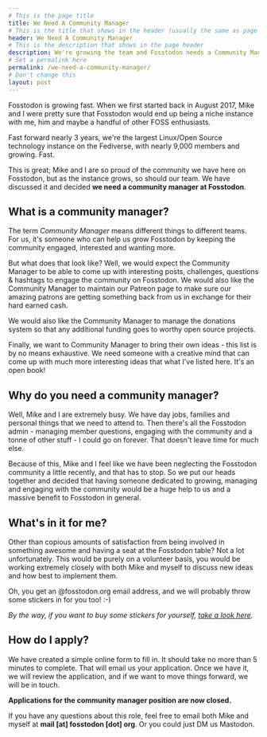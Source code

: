```yaml
---
# This is the page title
title: We Need A Community Manager
# This is the title that shows in the header (usually the same as page title)
header: We Need A Community Manager
# This is the description that shows in the page header
description: We're growing the team and Fosstodon needs a Community Manager. You interested?
# Set a permalink here
permalink: /we-need-a-community-manager/
# Don't change this
layout: post
---
```


Fosstodon is growing fast. When we first started back in August 2017, Mike and I were pretty sure that Fosstodon would end up being a niche instance with me, him and maybe a handful of other FOSS enthusiasts.

Fast forward nearly 3 years, we're the largest Linux/Open Source technology instance on the Fediverse, with nearly 9,000 members and growing. Fast.

This is great; Mike and I are so proud of the community we have here on Fosstodon, but as the instance grows, so should our team. We have discussed it and decided **we need a community manager at Fosstodon**.

## What is a community manager?

The term *Community Manager* means different things to different teams. For us, it's someone who can help us grow Fosstodon by keeping the community engaged, interested and wanting more.

But what does that look like? Well, we would expect the Community Manager to be able to come up with interesting posts, challenges, questions & hashtags to engage the community on Fosstodon. We would also like the Community Manager to maintain our Patreon page to make sure our amazing patrons are getting something back from us in exchange for their hard earned cash.

We would also like the Community Manager to manage the donations system so that any additional funding goes to worthy open source projects.

Finally, we want to Community Manager to bring their own ideas - this list is by no means exhaustive. We need someone with a creative mind that can come up with much more interesting ideas that what I've listed here. It's an open book!

## Why do you need a community manager?

Well, Mike and I are extremely busy. We have day jobs, families and personal things that we need to attend to. Then there's all the Fosstodon admin - managing member questions, engaging with the community and a tonne of other stuff - I could go on forever. That doesn't leave time for much else.

Because of this, Mike and I feel like we have been neglecting the Fosstodon community a little recently, and that has to stop. So we put our heads together and decided that having someone dedicated to growing, managing and engaging with the community would be a huge help to us and a massive benefit to Fosstodon in general.

## What's in it for me?

Other than copious amounts of satisfaction from being involved in something awesome and having a seat at the Fosstodon table? Not a lot unfortunately. This would be purely on a volunteer basis, you would be working extremely closely with both Mike and myself to discuss new ideas and how best to implement them.

Oh, you get an @fosstodon.org email address, and we will probably throw some stickers in for you too! :-)

*By the way, if you want to buy some stickers for yourself, [take a look here](/support).*

## How do I apply?

We have created a simple online form to fill in. It should take no more than 5 minutes to complete. That will email us your application. Once we have it, we will review the application, and if we want to move things forward, we will be in touch.

**Applications for the community manager position are now closed.**

If you have any questions about this role, feel free to email both Mike and myself at **mail [at] fosstodon [dot] org**. Or you could just DM us Mastodon.
